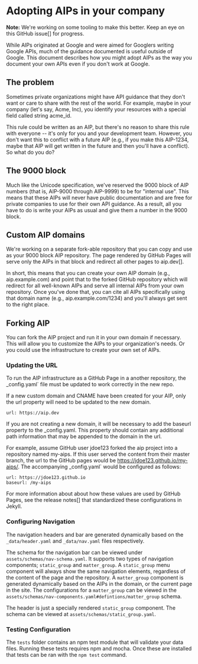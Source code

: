 # Adopting AIPs in your company

**Note:** We're working on some tooling to make this better. Keep an eye on
this GitHub issue[] for progress.

While AIPs originated at Google and were aimed for Googlers writing Google
APIs, much of the guidance documented is useful outside of Google. This
document describes how you might adopt AIPs as the way you document your own
APIs even if you don't work at Google.

## The problem

Sometimes private organizations might have API guidance that they don't want or
care to share with the rest of the world. For example, maybe in your company
(let's say, Acme, Inc), you identify your resources with a special field called
string acme_id.

This rule could be written as an AIP, but there's no reason to share this rule
with everyone -- it's only for you and your development team. However, you
don't want this to conflict with a future AIP (e.g., if you make this AIP-1234,
maybe that AIP will get written in the future and then you'll have a conflict).
So what do you do?

## The 9000 block

Much like the Unicode specification, we've reserved the 9000 block of AIP
numbers (that is, AIP-9000 through AIP-9999) to be for "internal use". This
means that these AIPs will never have public documentation and are free for
private companies to use for their own API guidance. As a result, all you have
to do is write your AIPs as usual and give them a number in the 9000 block.

## Custom AIP domains

We're working on a separate fork-able repository that you can copy and use as
your 9000 block AIP repository. The page rendered by GitHub Pages will serve
only the AIPs in that block and redirect all other pages to aip.dev[].

In short, this means that you can create your own AIP domain (e.g.,
aip.example.com) and point that to the forked GitHub repository which will
redirect for all well-known AIPs and serve all internal AIPs from your own
repository. Once you've done that, you can cite all AIPs specifically using
that domain name (e.g., aip.example.com/1234) and you'll always get sent to
the right place.

## Forking AIP

You can fork the AIP project and run it in your own domain if necessary. This
will allow you to customize the AIPs to your organization's needs. Or you could
use the infrastructure to create your own set of AIPs.

### Updating the URL

To run the AIP infrastructure as a GitHub Page in a another repository, the
_config.yaml` file must be updated to work correctly in the new repo.

If a new custom domain and CNAME have been created for your AIP, only the url
property will need to be updated to the new domain.

```
url: https://aip.dev
```

If you are not creating a new domain, it will be necessary to add the baseurl
property to the _config.yaml. This property should contain any additional
path information that may be appended to the domain in the url.

For example, assume GitHub user jdoe123 forked the aip project into a
repository named my-aips. If this user served the content from their master
branch, the url to the GitHub pages would be
https://jdoe123.github.io/my-aips/. The accompanying _config.yaml` would be
configured as follows:

```
url: https://jdoe123.github.io
baseurl: /my-aips
```

For more information about about how these values are used by GitHub Pages, see
the release notes[] that standardized these configurations in Jekyll.

### Configuring Navigation

The navigation headers and bar are generated dynamically based on the
`_data/header.yaml` and `_data/nav.yaml` files respectively.

The schema for the navigation bar can be viewed under
`assets/schemas/nav-schema.yaml`. It supports two types of navigation
components; `static_group` and `matter_group`. A `static_group` menu component
will always show the same navigation elements, regardless of the content of the
page and the repository. A `matter_group` component is generated dynamically
based on the AIPs in the domain, or the current page in the site. The
configurations for a `matter_group` can be viewed in the
`assets/schemas/nav-components.yaml#defintions/matter_group` schema.

The header is just a specially rendered `static_group` component. The schema
can be viewed at `assets/schemas/static_group.yaml`.

### Testing Configuration

The `tests` folder contains an npm test module that will validate your data
files. Running these tests requires npm and mocha. Once these are installed
that tests can be ran with the `npm test` command.

<!-- prettier-ignore-start -->
[this github issue]: https://github.com/googleapis/aip/issues/98
[npm]: https://www.npmjs.com/get-npm
[mocha]: https://www.npmjs.com/package/mocha
[release notes]: https://jekyllrb.com/news/2016/10/06/jekyll-3-3-is-here/#2-relative_url-and-absolute_url-filters
<!-- prettier-ignore-end -->
